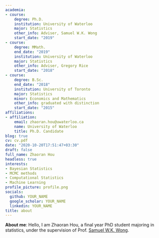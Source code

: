 ```yaml
---
academia:
- course:
    degree: Ph.D.
    institution: University of Waterloo
    major: Statistics
    other_info: Adviser, Samuel W.K. Wong
    start_date: "2019"
- course:
    degree: MMath.
    end_date: "2019"
    institution: University of Waterloo
    major: Statistics
    other_info: Adviser, Gregory Rice
    start_date: "2018"
- course:
    degree: B.Sc.
    end_date: "2018"
    institution: University of Toronto
    major: Statistics
    minor: Economics and Mathematics
    other_info: graduated with distinction
    start_date: "2015"
affiliations:
- affiliation:
    email: zhaoran.hou@uwaterloo.ca
    name: University of Waterloo
    title: Ph.D. Candidate
blog: true
cv: cv.pdf
date: "2020-10-20T17:51:47+03:30"
draft: false
full_name: Zhaoran Hou
headless: true
interests:
- Bayesian Statistics
- MCMC methods
- Computational Statistics
- Machine Learning
profile_picture: profile.png
socials:
  github: YOUR_NAME
  google_scholar: YOUR_NAME
  linkedin: YOUR_NAME
title: about
---
```


**About me**: Hello, I am Zhaoran Hou, a final year PhD student majoring in statistics, under the supervision of Prof. [Samuel W.K. Wong](https://swong.ca/).




[1]: ahadsfsa.com
